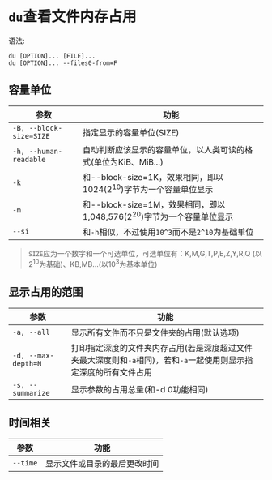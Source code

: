 # `du`查看文件内存占用

[//]: # (UTF-8)


语法:

```shell
du [OPTION]... [FILE]...
du [OPTION]... --files0-from=F
```

## 容量单位

| 参数                      | 功能                                                   |
|-------------------------|------------------------------------------------------|
| `-B, --block-size=SIZE` | 指定显示的容量单位(SIZE)                                      |
| `-h, --human-readable`  | 自动判断应该显示的容量单位，以人类可读的格式(单位为KiB、MiB...)                |
| `-k`                    | 和--block-size=1K，效果相同，即以1024($2^10$)字节为一个容量单位显示      |
| `-m`                    | 和--block-size=1M，效果相同，即以1,048,576($2^20$)字节为一个容量单位显示 |
| `--si`                  | 和`-h`相似，不过使用`10^3`而不是`2^10`为基础单位                     |

> `SIZE`应为一个数字和一个可选单位，可选单位有：K,M,G,T,P,E,Z,Y,R,Q (以$2^{10}$为基础)、KB,MB...(以$10^3$为基本单位)

## 显示占用的范围

| 参数                  | 功能                                                             |
|---------------------|----------------------------------------------------------------|
| `-a, --all`         | 显示所有文件而不只是文件夹的占用(默认选项)                                         |
| `-d, --max-depth=N` | 打印指定深度的文件夹内存占用(若是深度超过文件夹最大深度则和`-a`相同)，若和`-a`一起使用则显示指定深度的所有文件占用 |
| `-s, --summarize`   | 显示参数的占用总量(和-d 0功能相同)                                           |

## 时间相关

| 参数       | 功能             |
|----------|----------------|
| `--time` | 显示文件或目录的最后更改时间 |
